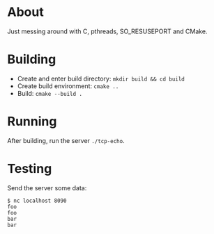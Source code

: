# About

Just messing around with C, pthreads, SO_RESUSEPORT and CMake.

# Building

* Create and enter build directory: `mkdir build && cd build`
* Create build environment: `cmake ..`
* Build: `cmake --build .`

# Running

After building, run the server `./tcp-echo`.

# Testing

Send the server some data:

```
$ nc localhost 8090
foo
foo
bar
bar
```
